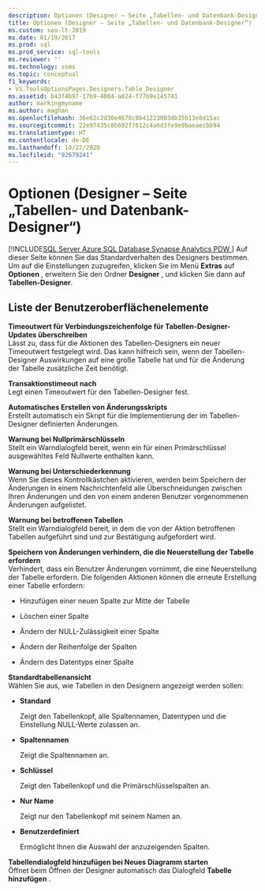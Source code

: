 ```yaml
---
description: Optionen (Designer – Seite „Tabellen- und Datenbank-Designer“)
title: Optionen (Designer – Seite „Tabellen- und Datenbank-Designer“)
ms.custom: seo-lt-2019
ms.date: 01/19/2017
ms.prod: sql
ms.prod_service: sql-tools
ms.reviewer: ''
ms.technology: ssms
ms.topic: conceptual
f1_keywords:
- VS.ToolsOptionsPages.Designers.Table_Designer
ms.assetid: b43f4b97-17b9-4004-a824-f77b9e145741
author: markingmyname
ms.author: maghan
ms.openlocfilehash: 36e62c2d30e4678c8b41223003db35b13e8d15ac
ms.sourcegitcommit: 22e97435c8b692f7612c4a6d3fe9e9baeaecbb94
ms.translationtype: HT
ms.contentlocale: de-DE
ms.lasthandoff: 10/27/2020
ms.locfileid: "92679241"
---
```

# <a name="options-designers---table-and-database-designers-page"></a>Optionen (Designer – Seite „Tabellen- und Datenbank-Designer“)
[!INCLUDE[SQL Server Azure SQL Database Synapse Analytics PDW ](../../includes/applies-to-version/sql-asdb-asdbmi-asa-pdw.md)]
Auf dieser Seite können Sie das Standardverhalten des Designers bestimmen. Um auf die Einstellungen zuzugreifen, klicken Sie im Menü **Extras** auf **Optionen** , erweitern Sie den Ordner **Designer** , und klicken Sie dann auf **Tabellen-Designer**.  
  
## <a name="ui-element-list"></a>Liste der Benutzeroberflächenelemente  
**Timeoutwert für Verbindungszeichenfolge für Tabellen-Designer-Updates überschreiben**  
Lässt zu, dass für die Aktionen des Tabellen-Designers ein neuer Timeoutwert festgelegt wird. Das kann hilfreich sein, wenn der Tabellen-Designer Auswirkungen auf eine große Tabelle hat und für die Änderung der Tabelle zusätzliche Zeit benötigt.  
  
**Transaktionstimeout nach**  
Legt einen Timeoutwert für den Tabellen-Designer fest.  
  
**Automatisches Erstellen von Änderungsskripts**  
Erstellt automatisch ein Skript für die Implementierung der im Tabellen-Designer definierten Änderungen.  
  
**Warnung bei Nullprimärschlüsseln**  
Stellt ein Warndialogfeld bereit, wenn ein für einen Primärschlüssel ausgewähltes Feld Nullwerte enthalten kann.  
  
**Warnung bei Unterschiederkennung**  
Wenn Sie dieses Kontrollkästchen aktivieren, werden beim Speichern der Änderungen in einem Nachrichtenfeld alle Überschneidungen zwischen Ihren Änderungen und den von einem anderen Benutzer vorgenommenen Änderungen aufgelistet.  
  
**Warnung bei betroffenen Tabellen**  
Stellt ein Warndialogfeld bereit, in dem die von der Aktion betroffenen Tabellen aufgeführt sind und zur Bestätigung aufgefordert wird.  
  
**Speichern von Änderungen verhindern, die die Neuerstellung der Tabelle erfordern**  
Verhindert, dass ein Benutzer Änderungen vornimmt, die eine Neuerstellung der Tabelle erfordern. Die folgenden Aktionen können die erneute Erstellung einer Tabelle erfordern:  
  
-   Hinzufügen einer neuen Spalte zur Mitte der Tabelle  
  
-   Löschen einer Spalte  
  
-   Ändern der NULL-Zulässigkeit einer Spalte  
  
-   Ändern der Reihenfolge der Spalten  
  
-   Ändern des Datentyps einer Spalte  
  
**Standardtabellenansicht**  
Wählen Sie aus, wie Tabellen in den Designern angezeigt werden sollen:  
  
-   **Standard**  
  
    Zeigt den Tabellenkopf, alle Spaltennamen, Datentypen und die Einstellung NULL-Werte zulassen an.  
  
-   **Spaltennamen**  
  
    Zeigt die Spaltennamen an.  
  
-   **Schlüssel**  
  
    Zeigt den Tabellenkopf und die Primärschlüsselspalten an.  
  
-   **Nur Name**  
  
    Zeigt nur den Tabellenkopf mit seinem Namen an.  
  
-   **Benutzerdefiniert**  
  
    Ermöglicht Ihnen die Auswahl der anzuzeigenden Spalten.  
  
**Tabellendialogfeld hinzufügen bei Neues Diagramm starten**  
Öffnet beim Öffnen der Designer automatisch das Dialogfeld **Tabelle hinzufügen** .  
  

